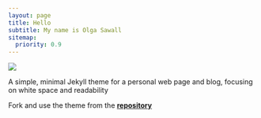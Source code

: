 ```yaml
---
layout: page
title: Hello
subtitle: My name is Olga Sawall
sitemap:
  priority: 0.9
---
```


<img src="{{ 'images/68747470733a2f2f6d656469612d657870312e6c6963646e2e636f6d2f646d732f696d6167652f43344530334151464f5a4c6f7a4657456778772f70726f66696c652d646973706c617970686f746f2d736872696e6b5f3230305f3230302f302f31363537373839303.jpg' | prepend: site.baseurl }}" id="about-img">

<div id="describe-text">
	<p>A simple, minimal Jekyll theme for a personal web page and blog, focusing on white space and readability</p>
	<p>Fork and use the theme from the <strong> <a href="https://github.com/knhash/Pudhina"> repository</a> </strong></p>
</div>
